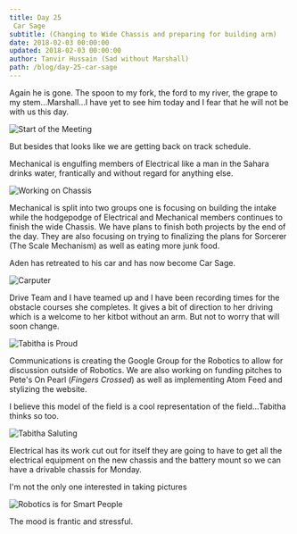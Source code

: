 ```yaml
---
title: Day 25
 Car Sage
subtitle: (Changing to Wide Chassis and preparing for building arm)
date: 2018-02-03 00:00:00
updated: 2018-02-03 00:00:00
author: Tanvir Hussain (Sad without Marshall)
path: /blog/day-25-car-sage
---
```


Again he is gone. The spoon to my fork, the ford to my river, the grape to my stem...Marshall...I have yet to see him today and I fear that he will not be with us this day.

![Start of the Meeting](/images/20180203/start-of-meeting.jpg)

But besides that looks like we are getting back on track schedule.

Mechanical is engulfing members of Electrical like a man in the Sahara drinks water, frantically and without regard for anything else.

![Working on Chassis](/images/20180203/working-on-chassis.jpg)

Mechanical is split into two groups one is focusing on building the intake while the hodgepodge of Electrical and Mechanical members continues to finish the wide Chassis. We have plans to finish both projects by the end of the day. They are also focusing on trying to finalizing the plans for Sorcerer (The Scale Mechanism) as well as eating more junk food.

Aden has retreated to his car and has now become Car Sage.

![Carputer](/images/20180203/carputer.jpg)

Drive Team and I have teamed up and I have been recording times for the obstacle courses she completes. It gives a bit of direction to her driving which is a welcome to her kitbot without an arm. But not to worry that will soon change.

![Tabitha is Proud](/images/20180203/tabitha-is-proud.jpg)

Communications is creating the Google Group for the Robotics to allow for discussion outside of Robotics. We are also working on funding pitches to Pete's On Pearl (*Fingers Crossed*) as well as implementing Atom Feed and stylizing the website.

I believe this model of the field is a cool representation of the field...Tabitha thinks so too.

![Tabitha Saluting](/images/20180203/tabitha-saluting.jpg)

Electrical has its work cut out for itself they are going to have to get all the electrical equipment on the new chassis and the battery mount so we can have a drivable chassis for Monday.

I'm not the only one interested in taking pictures

![Robotics is for Smart People](/images/20180203/robotics-is-for-smart-people.jpg)

The mood is frantic and stressful.